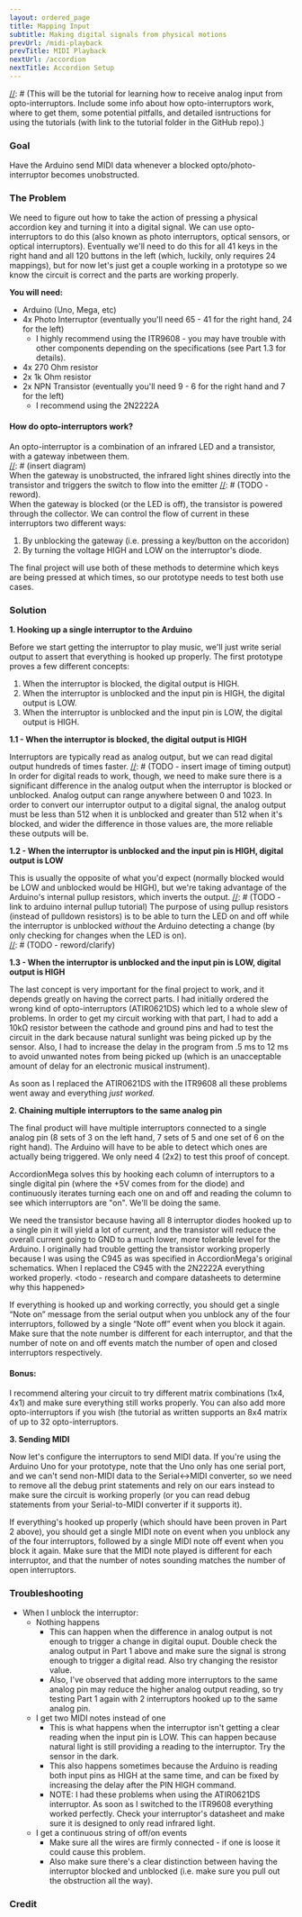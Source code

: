 ```yaml
---
layout: ordered_page
title: Mapping Input
subtitle: Making digital signals from physical motions
prevUrl: /midi-playback
prevTitle: MIDI Playback
nextUrl: /accordion
nextTitle: Accordion Setup
---
```


[//]: # (This will be the tutorial for learning how to receive analog input from opto-interruptors.  Include some info about how opto-interruptors work, where to get them, some potential pitfalls, and detailed isntructions for using the tutorials (with link to the tutorial folder in the GitHub repo).)

### Goal

Have the Arduino send MIDI data whenever a blocked opto/photo-interruptor becomes unobstructed.

### The Problem

We need to figure out how to take the action of pressing a physical accordion key and turning it into a digital signal.  We can use opto-interruptors to do this (also known as photo interruptors, optical sensors, or optical interruptors).  Eventually we'll need to do this for all 41 keys in the right hand and all 120 buttons in the left (which, luckily, only requires 24 mappings), but for now let's just get a couple working in a prototype so we know the circuit is correct and the parts are working properly.

**You will need:**

- Arduino (Uno, Mega, etc)
- 4x Photo Interruptor (eventually you'll need 65 - 41 for the right hand, 24 for the left)
    - I highly recommend using the ITR9608 - you may have trouble with other components depending on the specifications (see Part 1.3 for details).
- 4x 270 Ohm resistor
- 2x 1k Ohm resistor
- 2x NPN Transistor (eventually you'll need 9 - 6 for the right hand and 7 for the left)
    - I recommend using the 2N2222A 
	
#### How do opto-interruptors work?

An opto-interruptor is a combination of an infrared LED and a transistor, with a gateway inbetween them.  
[//]: # (insert diagram)  
When the gateway is unobstructed, the infrared light shines directly into the transistor and triggers the switch to flow into the emitter 
[//]: # (TODO - reword).  
When the gateway is blocked (or the LED is off), the transistor is powered through the collector.  We can control the flow of current in these interruptors two different ways:

1. By unblocking the gateway (i.e. pressing a key/button on the accoridon)
2. By turning the voltage HIGH and LOW on the interruptor's diode.

The final project will use both of these methods to determine which keys are being pressed at which times, so our prototype needs to test both use cases.

[//]: # (TODO continue filling in.  Also discuss the importance of using pullup resistors.)

### Solution

**1. Hooking up a single interruptor to the Arduino**

Before we start getting the interruptor to play music, we'll just write serial output to assert that everything is hooked up properly.  The first prototype proves a few different concepts:

1. When the interruptor is blocked, the digital output is HIGH.
2. When the interruptor is unblocked and the input pin is HIGH, the digital output is LOW. 
3. When the interruptor is unblocked and the input pin is LOW, the digital output is HIGH.

[//]: # (TODO - insert fritzing board and schematics diagram)

[//]: # (TODO - insert and discuss code in each step)

**1.1 - When the interruptor is blocked, the digital output is HIGH**

Interruptors are typically read as analog output, but we can read digital output hundreds of times faster. 
[//]: # (TODO - insert image of timing output)
In order for digital reads to work, though, we need to make sure there is a significant difference in the analog output when the interruptor is blocked or unblocked.  Analog output can range anywhere between 0 and 1023.  In order to convert our interruptor output to a digital signal, the analog output must be less than 512 when it is unblocked and greater than 512 when it's blocked, and wider the difference in those values are, the more reliable these outputs will be.

**1.2 - When the interruptor is unblocked and the input pin is HIGH, digital output is LOW**

This is usually the opposite of what you'd expect (normally blocked would be LOW and unblocked would be HIGH), but we're taking advantage of the Arduino's internal pullup resistors, which inverts the output. 
[//]: # (TODO - link to arduino internal pullup tutorial)
The purpose of using pullup resistors (instead of pulldown resistors) is to be able to turn the LED on and off while the interruptor is unblocked *without* the Arduino detecting a change (by only checking for changes when the LED is on).  
[//]: # (TODO - reword/clarify)

**1.3 - When the interruptor is unblocked and the input pin is LOW, digital output is HIGH**

The last concept is very important for the final project to work, and it depends greatly on having the correct parts.  I had initially ordered the wrong kind of opto-interruptors (ATIR0621DS) which led to a whole slew of problems.  In order to get my circuit working with that part, I had to add a 10kΩ resistor between the cathode and ground pins and had to test the circuit in the dark because natural sunlight was being picked up by the sensor. Also, I had to increase the delay in the program from .5 ms to 12 ms to avoid unwanted notes from being picked up (which is an unacceptable amount of delay for an electronic musical instrument).

As soon as I replaced the ATIR0621DS with the ITR9608 all these problems went away and everything *just worked.*

**2. Chaining multiple interruptors to the same analog pin**

The final product will have multiple interruptors connected to a single analog pin (8 sets of 3 on the left hand, 7 sets of 5 and one set of 6 on the right hand).  The Arduino will have to be able to detect which ones are actually being triggered.  We only need 4 (2x2) to test this proof of concept.

AccordionMega solves this by hooking each column of interruptors to a single digital pin (where the +5V comes from for the diode) and continuously iterates turning each one on and off and reading the column to see which interruptors are "on".  We'll be doing the same. 

[//]: # (TODO - insert fritzing board and schematics diagram)

We need the transistor because having all 8 interruptor diodes hooked up to a single pin it will yield a lot of current, and the transistor will reduce the overall current going to GND to a much lower, more tolerable level for the Arduino.  I originally had trouble getting the transistor working properly because I was using the C945 as was specified in AccordionMega's original schematics.  When I replaced the C945 with the 2N2222A everything worked properly. <todo - research and compare datasheets to determine why this happened>

If everything is hooked up and working correctly, you should get a single “Note on” message from the serial output when you unblock any of the four interruptors, followed by a single “Note off” event when you block it again.  Make sure that the note number is different for each interruptor, and that the number of note on and off events match the number of open and closed interruptors respectively.

#### Bonus: 
I recommend altering your circuit to try different matrix combinations (1x4, 4x1) and make sure everything still works properly.  You can also add more opto-interruptors if you wish (the tutorial as written supports an 8x4 matrix of up to 32 opto-interruptors.


**3. Sending MIDI**

Now let's configure the interruptors to send MIDI data.  If you're using the Arduino Uno for your prototype, note that the Uno only has one serial port, and we can't send non-MIDI data to the Serial<->MIDI converter, so we need to remove all the debug print statements and rely on our ears instead to make sure the circuit is working properly (or you can read debug statements from your Serial-to-MIDI converter if it supports it).

[//]: # (TODO - insert photo of midi output)

If everything's hooked up properly (which should have been proven in Part 2 above), you should get a single MIDI note on event when you unblock any of the four interruptors, followed by a single MIDI note off event when you block it again.  Make sure that the MIDI note played is different for each interruptor, and that the number of notes sounding matches the number of open interruptors.


### Troubleshooting

- When I unblock the interruptor:
    - Nothing happens
        - This can happen when the difference in analog output is not enough to trigger a change in digital ouput.  Double check the analog output in Part 1 above and make sure the signal is strong enough to trigger a digital read.  Also try changing the resistor value.
        - Also, I've observed that adding more interruptors to the same analog pin may reduce the higher analog output reading, so try testing Part 1 again with 2 interruptors hooked up to the same analog pin.
    - I get two MIDI notes instead of one
        - This is what happens when the interruptor isn't getting a clear reading when the input pin is LOW.  This can happen because natural light is still providing a reading to the interruptor.  Try the sensor in the dark.
        - This also happens sometimes because the Arduino is reading both input pins as HIGH at the same time, and can be fixed by increasing the delay after the PIN HIGH command.
        - NOTE: I had these problems when using the ATIR0621DS interruptor.  As soon as I switched to the ITR9608 everything worked perfectly.  Check your interruptor's datasheet and make sure it is designed to only read infrared light.
    - I get a continuous string of off/on events
        - Make sure all the wires are firmly connected - if one is loose it could cause this problem.
        - Also make sure there's a clear distinction between having the interruptor blocked and unblocked (i.e. make sure you pull out the obstruction all the way).

### Credit

[//]: # (TODO - insert thanks and links to pages/people that helped me out, including AccordionMega for his code)
